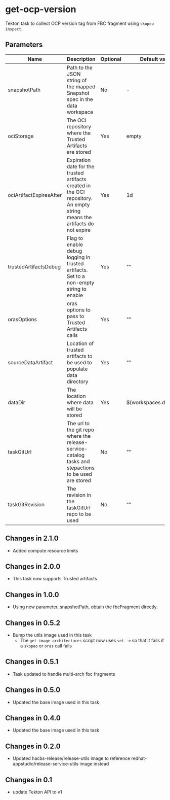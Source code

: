 # get-ocp-version

Tekton task to collect OCP version tag from FBC fragment using `skopeo inspect`.

## Parameters

| Name                    | Description                                                                                                                | Optional | Default value           |
|-------------------------|----------------------------------------------------------------------------------------------------------------------------|----------|-------------------------|
| snapshotPath            | Path to the JSON string of the mapped Snapshot spec in the data workspace                                                  | No       | -                       | 
| ociStorage              | The OCI repository where the Trusted Artifacts are stored                                                                  | Yes      | empty                   |
| ociArtifactExpiresAfter | Expiration date for the trusted artifacts created in the OCI repository. An empty string means the artifacts do not expire | Yes      | 1d                      |
| trustedArtifactsDebug   | Flag to enable debug logging in trusted artifacts. Set to a non-empty string to enable                                     | Yes      | ""                      |
| orasOptions             | oras options to pass to Trusted Artifacts calls                                                                            | Yes      | ""                      | 
| sourceDataArtifact      | Location of trusted artifacts to be used to populate data directory                                                        | Yes      | ""                      |
| dataDir                 | The location where data will be stored                                                                                     | Yes      | $(workspaces.data.path) |
| taskGitUrl              | The url to the git repo where the release-service-catalog tasks and stepactions to be used are stored                      | No       | ""                      |
| taskGitRevision         | The revision in the taskGitUrl repo to be used                                                                             | No       | ""                      |

## Changes in 2.1.0
* Added compute resource limits

## Changes in 2.0.0
* This task now supports Trusted artifacts

## Changes in 1.0.0
* Using new parameter, snapshotPath, obtain the fbcFragment directly.

## Changes in 0.5.2
* Bump the utils image used in this task
  * The `get-image-architectures` script now uses `set -e` so that it fails
    if a `skopeo` or `oras` call fails

## Changes in 0.5.1
* Task updated to handle multi-arch fbc fragments

## Changes in 0.5.0
* Updated the base image used in this task

## Changes in 0.4.0
* Updated the base image used in this task

## Changes in 0.2.0
* Updated hacbs-release/release-utils image to reference redhat-appstudio/release-service-utils image instead

## Changes in 0.1
* update Tekton API to v1
